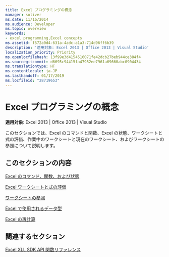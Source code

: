 ```yaml
---
title: Excel プログラミングの概念
manager: soliver
ms.date: 11/16/2014
ms.audience: Developer
ms.topic: overview
keywords:
- excel programming,Excel concepts
ms.assetid: f572a0d4-631a-4adc-a1a3-714d96ff6b39
description: '適用対象: Excel 2013 | Office 2013 | Visual Studio'
localization_priority: Priority
ms.openlocfilehash: 13f99e3d4154516071fe42dcb27beb944ce384f4
ms.sourcegitcommit: d6695c94415fa47952ee7961a69660abc0904434
ms.translationtype: HT
ms.contentlocale: ja-JP
ms.lasthandoff: 01/17/2019
ms.locfileid: "28719653"
---
```

# <a name="excel-programming-concepts"></a>Excel プログラミングの概念

 **適用対象**: Excel 2013 | Office 2013 | Visual Studio 
  
このセクションでは、Excel のコマンドと関数、Excel の状態、ワークシートと式の評価、作業中のワークシートと現在のワークシート、およびワークシートの参照について説明します。
  
## <a name="in-this-section"></a>このセクションの内容

[Excel のコマンド、関数、および状態](excel-commands-functions-and-states.md)
  
> 
    
[Excel ワークシートと式の評価](excel-worksheet-and-expression-evaluation.md)
  
> 
    
[ワークシートの参照](worksheet-references.md)
  
> 
    
[Excel で使用されるデータ型](data-types-used-by-excel.md)
  
> 
    
[Excel の再計算](excel-recalculation.md)
  
> 
    
## <a name="related-sections"></a>関連するセクション

[Excel XLL SDK API 関数リファレンス](excel-xll-sdk-api-function-reference.md)
  
> 
    

